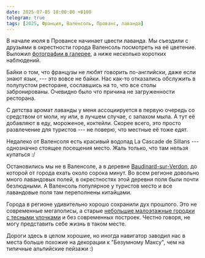 ```yaml
---
date: 2025-07-05 18:00:00 +0100
telegram: true
tags: [2025, Франция, Валенсоль, Прованс, лаванда]
---
```

В начале июля в Провансе начинает цвести лаванда. Мы съездили с друзьями в окрестности города Валенсоль посмотреть на её цветение. Выложил [фотографии в галерее](https://romka.eu/story/2025/valensole-lavender), а ниже несколько коротких наблюдений.

Байки о том, что французы не любят говорить по-английски, даже если знают язык, --- это вовсе не байки. Нас как-то отказались обслужить в полупустом ресторане, сославшись на то, что все столы забронированы. Очевидно было что причина не загруженности ресторана.

С детства аромат лаванды у меня ассоциируется в первую очередь со средством от моли, ну или, в лучшем случае, с запахом мыла. А тут её добавляют в еду, мороженое, коктейли. Скорее всего, это просто развлечение для туристов --- не поверю, что местные её тоже едят.

Недалеко от Валенсоля есть красивый водопад La Cascade de Sillans --- однозначно стоящее посещения место. Жаль только, что там нельзя купаться :/

Остановились мы не в Валенсоле, а в деревне [Baudinard-sur-Verdon](https://www.google.com/maps/place/83630+Baudinard-sur-Verdon,+France/@43.7161609,6.1339449,3a,75y,125.98h,95.72t/data=!3m7!1e1!3m5!1sR5CE8YZEr3Bwmp-lI7_Oiw!2e0!6shttps:%2F%2Fstreetviewpixels-pa.googleapis.com%2Fv1%2Fthumbnail%3Fcb_client%3Dmaps_sv.tactile%26w%3D900%26h%3D600%26pitch%3D-5.716223470640941%26panoid%3DR5CE8YZEr3Bwmp-lI7_Oiw%26yaw%3D125.97854523185204!7i16384!8i8192!4m6!3m5!1s0x12cbe6b966e3bcd1:0xc410ddfc677f2d60!8m2!3d43.716163!4d6.1344329!16s%2Fm%2F03qcry3?entry=ttu&g_ep=EgoyMDI1MDYzMC4wIKXMDSoASAFQAw%3D%3D), до которой от города ехать около сорока минут. Во всем регионе довольно много лавандовых полей, в окрестностях этой деревни поля были почти безлюдными. А Валенсоль популярное у туристов место и все лавандовые поля там переполнены китайцами.

Города в регионе удивительно хорошо сохранили дух прошлого. Это не современные мегаполисы, а старые [небольшие малоэтажные городки с тесными улочками](https://www.google.com/maps/@43.837282,5.9864828,3a,75y,260.5h,87.6t/data=!3m7!1e1!3m5!1sXynCByxGL2P3q97QQUvGbA!2e0!6shttps:%2F%2Fstreetviewpixels-pa.googleapis.com%2Fv1%2Fthumbnail%3Fcb_client%3Dmaps_sv.tactile%26w%3D900%26h%3D600%26pitch%3D2.3992764890907523%26panoid%3DXynCByxGL2P3q97QQUvGbA%26yaw%3D260.4965252633941!7i16384!8i8192?entry=ttu&g_ep=EgoyMDI1MDYzMC4wIKXMDSoASAFQAw%3D%3D) и без современных построек. Честно говоря, не могу представить себе жизнь в таком месте.

Дороги здесь в целом хорошие, но иногда навигатор заводил нас в места больше похожие на декорации к "Безумному Максу", чем на типичные альпийские пейзажи :)
<!--more-->
